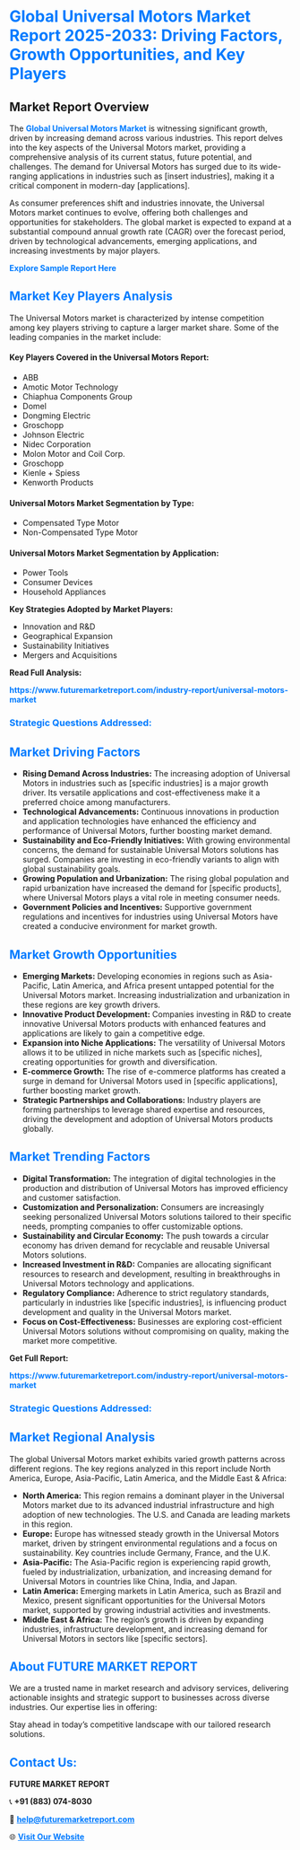 <h1 style="color: #007BFF;">Global Universal Motors Market Report 2025-2033: Driving Factors, Growth Opportunities, and Key Players</h1>

<section id="overview">
<h2>Market Report Overview</h2>
<p>The <a href="https://www.futuremarketreport.com/industry-report/universal-motors-market" style="color: #007BFF; text-decoration: none;"><strong>Global Universal Motors Market</strong></a> is witnessing significant growth, driven by increasing demand across various industries. This report delves into the key aspects of the Universal Motors market, providing a comprehensive analysis of its current status, future potential, and challenges. The demand for Universal Motors has surged due to its wide-ranging applications in industries such as [insert industries], making it a critical component in modern-day [applications].</p>
<p>As consumer preferences shift and industries innovate, the Universal Motors market continues to evolve, offering both challenges and opportunities for stakeholders. The global market is expected to expand at a substantial compound annual growth rate (CAGR) over the forecast period, driven by technological advancements, emerging applications, and increasing investments by major players.</p>
</section>

<section id="overview">
<p><a href="https://www.futuremarketreport.com/request-sample/reportId=92050" style="color: #007BFF; text-decoration: none;"><strong>Explore Sample Report Here</strong></a></p>
</section>

<section id="key-players">
<h2 style="color: #007BFF;">Market Key Players Analysis</h2>
<p>The Universal Motors market is characterized by intense competition among key players striving to capture a larger market share. Some of the leading companies in the market include:</p>
<h4>Key Players Covered in the Universal Motors Report:</h4>
<ul><li>ABB</li><li>Amotic Motor Technology</li><li>Chiaphua Components Group</li><li>Domel</li><li>Dongming Electric</li><li>Groschopp</li><li>Johnson Electric</li><li>Nidec Corporation</li><li>Molon Motor and Coil Corp.</li><li>Groschopp</li><li>Kienle + Spiess</li><li>Kenworth Products</li></ul>
<h4>Universal Motors Market Segmentation by Type:</h4>
<ul><li>Compensated Type Motor</li><li>Non-Compensated Type Motor</li></ul>

<h4>Universal Motors Market Segmentation by Application:</h4>
<ul><li>Power Tools</li><li>Consumer Devices</li><li>Household Appliances</li></ul>
<p><strong>Key Strategies Adopted by Market Players:</strong></p>
<ul>
<li>Innovation and R&D</li>
<li>Geographical Expansion</li>
<li>Sustainability Initiatives</li>
<li>Mergers and Acquisitions</li>
</ul>
</section>

<section>
<p><strong>Read Full Analysis: </strong></p><a href="https://www.futuremarketreport.com/industry-report/universal-motors-market" style="color: #007BFF; text-decoration: none;"><strong>https://www.futuremarketreport.com/industry-report/universal-motors-market</strong></a>
<h3 style="color: #007BFF;">Strategic Questions Addressed:</h3>
</section>

<section id="driving-factors">
<h2 style="color: #007BFF;">Market Driving Factors</h2>
<ul>
<li><strong>Rising Demand Across Industries:</strong> The increasing adoption of Universal Motors in industries such as [specific industries] is a major growth driver. Its versatile applications and cost-effectiveness make it a preferred choice among manufacturers.</li>
<li><strong>Technological Advancements:</strong> Continuous innovations in production and application technologies have enhanced the efficiency and performance of Universal Motors, further boosting market demand.</li>
<li><strong>Sustainability and Eco-Friendly Initiatives:</strong> With growing environmental concerns, the demand for sustainable Universal Motors solutions has surged. Companies are investing in eco-friendly variants to align with global sustainability goals.</li>
<li><strong>Growing Population and Urbanization:</strong> The rising global population and rapid urbanization have increased the demand for [specific products], where Universal Motors plays a vital role in meeting consumer needs.</li>
<li><strong>Government Policies and Incentives:</strong> Supportive government regulations and incentives for industries using Universal Motors have created a conducive environment for market growth.</li>
</ul>
</section>

<section id="growth-opportunities">
<h2 style="color: #007BFF;">Market Growth Opportunities</h2>
<ul>
<li><strong>Emerging Markets:</strong> Developing economies in regions such as Asia-Pacific, Latin America, and Africa present untapped potential for the Universal Motors market. Increasing industrialization and urbanization in these regions are key growth drivers.</li>
<li><strong>Innovative Product Development:</strong> Companies investing in R&D to create innovative Universal Motors products with enhanced features and applications are likely to gain a competitive edge.</li>
<li><strong>Expansion into Niche Applications:</strong> The versatility of Universal Motors allows it to be utilized in niche markets such as [specific niches], creating opportunities for growth and diversification.</li>
<li><strong>E-commerce Growth:</strong> The rise of e-commerce platforms has created a surge in demand for Universal Motors used in [specific applications], further boosting market growth.</li>
<li><strong>Strategic Partnerships and Collaborations:</strong> Industry players are forming partnerships to leverage shared expertise and resources, driving the development and adoption of Universal Motors products globally.</li>
</ul>
</section>

<section id="trending-factors">
<h2 style="color: #007BFF;">Market Trending Factors</h2>
<ul>
<li><strong>Digital Transformation:</strong> The integration of digital technologies in the production and distribution of Universal Motors has improved efficiency and customer satisfaction.</li>
<li><strong>Customization and Personalization:</strong> Consumers are increasingly seeking personalized Universal Motors solutions tailored to their specific needs, prompting companies to offer customizable options.</li>
<li><strong>Sustainability and Circular Economy:</strong> The push towards a circular economy has driven demand for recyclable and reusable Universal Motors solutions.</li>
<li><strong>Increased Investment in R&D:</strong> Companies are allocating significant resources to research and development, resulting in breakthroughs in Universal Motors technology and applications.</li>
<li><strong>Regulatory Compliance:</strong> Adherence to strict regulatory standards, particularly in industries like [specific industries], is influencing product development and quality in the Universal Motors market.</li>
<li><strong>Focus on Cost-Effectiveness:</strong> Businesses are exploring cost-efficient Universal Motors solutions without compromising on quality, making the market more competitive.</li>
</ul>
</section>

<section>
<p><strong>Get Full Report: </strong></p><a href="https://www.futuremarketreport.com/industry-report/universal-motors-market" style="color: #007BFF; text-decoration: none;"><strong>https://www.futuremarketreport.com/industry-report/universal-motors-market</strong></a>
<h3 style="color: #007BFF;">Strategic Questions Addressed:</h3>
</section>


<section id="regional-analysis">
<h2 style="color: #007BFF;">Market Regional Analysis</h2>
<p>The global Universal Motors market exhibits varied growth patterns across different regions. The key regions analyzed in this report include North America, Europe, Asia-Pacific, Latin America, and the Middle East & Africa:</p>
<ul>
<li><strong>North America:</strong> This region remains a dominant player in the Universal Motors market due to its advanced industrial infrastructure and high adoption of new technologies. The U.S. and Canada are leading markets in this region.</li>
<li><strong>Europe:</strong> Europe has witnessed steady growth in the Universal Motors market, driven by stringent environmental regulations and a focus on sustainability. Key countries include Germany, France, and the U.K.</li>
<li><strong>Asia-Pacific:</strong> The Asia-Pacific region is experiencing rapid growth, fueled by industrialization, urbanization, and increasing demand for Universal Motors in countries like China, India, and Japan.</li>
<li><strong>Latin America:</strong> Emerging markets in Latin America, such as Brazil and Mexico, present significant opportunities for the Universal Motors market, supported by growing industrial activities and investments.</li>
<li><strong>Middle East & Africa:</strong> The region’s growth is driven by expanding industries, infrastructure development, and increasing demand for Universal Motors in sectors like [specific sectors].</li>
</ul>
</section>

<footer>
<h2 style="color: #007BFF;">About FUTURE MARKET REPORT</h2>
<p>We are a trusted name in market research and advisory services, delivering actionable insights and strategic support to businesses across diverse industries. Our expertise lies in offering:</p>

<p>Stay ahead in today’s competitive landscape with our tailored research solutions.</p>

<h2 style="color: #007BFF;">Contact Us:</h2>
<p><strong>FUTURE MARKET REPORT</strong></p>
<p>📞 <strong>+91 (883) 074-8030</strong></p>
<p>📧 <strong><a href="mailto:help@futuremarketreport.com" style="color: #007BFF;">help@futuremarketreport.com</a></strong></p>
<p>🌐 <strong><a href="https://www.futuremarketreport.com/" style="color: #007BFF;">Visit Our Website</a></strong></p>
</footer>